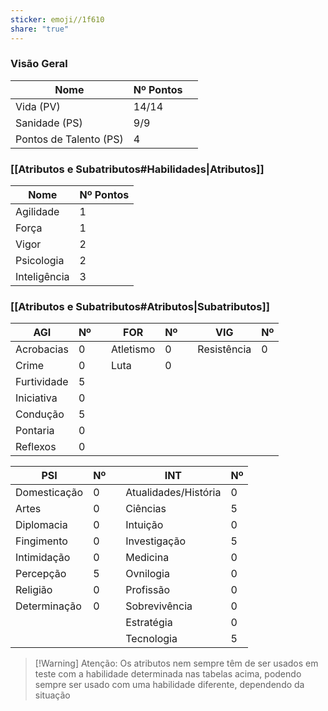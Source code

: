 ```yaml
---
sticker: emoji//1f610
share: "true"
---
```

### Visão Geral
| Nome                   | Nº Pontos |     |
| ---------------------- | --------- | --- |
| Vida (PV)              | 14/14     |     |
| Sanidade (PS)          | 9/9       |     |
| Pontos de Talento (PS) | 4         |     |

### [[Atributos e Subatributos#Habilidades|Atributos]]

| Nome         | Nº Pontos |
| ------------ | --------- |
| Agilidade    | 1         |
| Força        | 1         |
| Vigor        | 2         |
| Psicologia   | 2         |
| Inteligência | 3         |

### [[Atributos e Subatributos#Atributos|Subatributos]]
| AGI         | Nº   |     | FOR       | Nº |     | VIG         | Nº |
| ----------- | ----------- | --- | --------- | --------- | --- | ----------- | --------- |
| Acrobacias  | 0           |     | Atletismo | 0         |     | Resistência | 0         |
| Crime       | 0           |     | Luta      | 0         |     |             |           |
| Furtividade | 5           |     |           |           |     |             |           |
| Iniciativa  | 0           |     |           |           |     |             |           |
| Condução    | 5           |     |           |           |     |             |           |
| Pontaria    | 0           |     |           |           |     |             |           |
| Reflexos    | 0           |     |           |           |     |             |           |

| PSI          | Nº |     | INT                  | Nº |
| ------------ | --------- | --- | -------------------- | --------- |
| Domesticação | 0         |     | Atualidades/História | 0         |
| Artes        | 0         |     | Ciências             | 5         |
| Diplomacia   | 0         |     | Intuição             | 0         |
| Fingimento   | 0         |     | Investigação         | 5         |
| Intimidação  | 0         |     | Medicina             | 0         |
| Percepção    | 5         |     | Ovnilogia            | 0         |
| Religião     | 0         |     | Profissão            | 0         |
| Determinação | 0         |     | Sobrevivência        | 0         |
|              |           |     | Estratégia           | 0         |
|              |           |     | Tecnologia           | 5          |

>[!Warning] Atenção:
>Os atributos nem sempre têm de ser usados em teste com a habilidade determinada nas tabelas acima, podendo sempre ser usado com uma habilidade diferente, dependendo da situação
